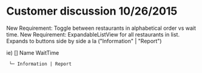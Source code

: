 Customer discussion 10/26/2015
==============================
New Requirement: Toggle between restaurants in alphabetical order vs wait time.
New Requirement: ExpandableListView for all restaurants in list. Expands to 
		buttons side by side a la ("Information" | "Report")

ie)
	[] Name     WaitTime  

     └─ Information | Report
